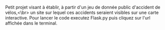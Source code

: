 Petit projet visant à établir, à partir d'un jeu de donnée public d'accident de vélos,<\br>
un site sur lequel ces accidents seraient visibles sur une carte interactive.
Pour lancer le code executez Flask.py puis cliquez sur l'url affichée dans le terminal.
